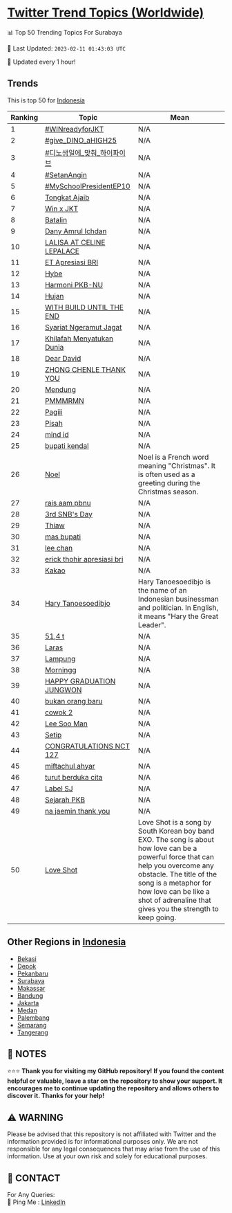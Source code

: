 [Twitter Trend Topics (Worldwide)](https://github.com/ErcinDedeoglu/Twitter-Trend-Topics)
==========


📊 Top 50 Trending Topics For Surabaya

📆 Last Updated: `2023-02-11 01:43:03 UTC`

🔧 Updated every 1 hour!


## Trends

This is top 50 for [Indonesia](</Indonesia>)

| Ranking | Topic | Mean |
| ------- | ------------ | ------------ |
| 1 | [#WINreadyforJKT](http://twitter.com/search?q=%23WINreadyforJKT) | N/A |
| 2 | [#give_DINO_aHIGH25](http://twitter.com/search?q=%23give_DINO_aHIGH25) | N/A |
| 3 | [#디노생일에_맞춰_하이파이브](http://twitter.com/search?q=%23%eb%94%94%eb%85%b8%ec%83%9d%ec%9d%bc%ec%97%90_%eb%a7%9e%ec%b6%b0_%ed%95%98%ec%9d%b4%ed%8c%8c%ec%9d%b4%eb%b8%8c) | N/A |
| 4 | [#SetanAngin](http://twitter.com/search?q=%23SetanAngin) | N/A |
| 5 | [#MySchoolPresidentEP10](http://twitter.com/search?q=%23MySchoolPresidentEP10) | N/A |
| 6 | [Tongkat Ajaib](http://twitter.com/search?q=Tongkat+Ajaib) | N/A |
| 7 | [Win x JKT](http://twitter.com/search?q=Win+x+JKT) | N/A |
| 8 | [Batalin](http://twitter.com/search?q=Batalin) | N/A |
| 9 | [Dany Amrul Ichdan](http://twitter.com/search?q=Dany+Amrul+Ichdan) | N/A |
| 10 | [LALISA AT CELINE LEPALACE](http://twitter.com/search?q=LALISA+AT+CELINE+LEPALACE) | N/A |
| 11 | [ET Apresiasi BRI](http://twitter.com/search?q=ET+Apresiasi+BRI) | N/A |
| 12 | [Hybe](http://twitter.com/search?q=Hybe) | N/A |
| 13 | [Harmoni PKB-NU](http://twitter.com/search?q=Harmoni+PKB-NU) | N/A |
| 14 | [Hujan](http://twitter.com/search?q=Hujan) | N/A |
| 15 | [WITH BUILD UNTIL THE END](http://twitter.com/search?q=WITH+BUILD+UNTIL+THE+END) | N/A |
| 16 | [Syariat Ngeramut Jagat](http://twitter.com/search?q=Syariat+Ngeramut+Jagat) | N/A |
| 17 | [Khilafah Menyatukan Dunia](http://twitter.com/search?q=Khilafah+Menyatukan+Dunia) | N/A |
| 18 | [Dear David](http://twitter.com/search?q=Dear+David) | N/A |
| 19 | [ZHONG CHENLE THANK YOU](http://twitter.com/search?q=ZHONG+CHENLE+THANK+YOU) | N/A |
| 20 | [Mendung](http://twitter.com/search?q=Mendung) | N/A |
| 21 | [PMMMRMN](http://twitter.com/search?q=PMMMRMN) | N/A |
| 22 | [Pagiii](http://twitter.com/search?q=Pagiii) | N/A |
| 23 | [Pisah](http://twitter.com/search?q=Pisah) | N/A |
| 24 | [mind id](http://twitter.com/search?q=mind+id) | N/A |
| 25 | [bupati kendal](http://twitter.com/search?q=bupati+kendal) | N/A |
| 26 | [Noel](http://twitter.com/search?q=Noel) | Noel is a French word meaning "Christmas". It is often used as a greeting during the Christmas season. |
| 27 | [rais aam pbnu](http://twitter.com/search?q=rais+aam+pbnu) | N/A |
| 28 | [3rd SNB's Day](http://twitter.com/search?q=3rd+SNB%27s+Day) | N/A |
| 29 | [Thiaw](http://twitter.com/search?q=Thiaw) | N/A |
| 30 | [mas bupati](http://twitter.com/search?q=mas+bupati) | N/A |
| 31 | [lee chan](http://twitter.com/search?q=lee+chan) | N/A |
| 32 | [erick thohir apresiasi bri](http://twitter.com/search?q=erick+thohir+apresiasi+bri) | N/A |
| 33 | [Kakao](http://twitter.com/search?q=Kakao) | N/A |
| 34 | [Hary Tanoesoedibjo](http://twitter.com/search?q=Hary+Tanoesoedibjo) | Hary Tanoesoedibjo is the name of an Indonesian businessman and politician. In English, it means "Hary the Great Leader". |
| 35 | [51,4 t](http://twitter.com/search?q=51%2c4+t) | N/A |
| 36 | [Laras](http://twitter.com/search?q=Laras) | N/A |
| 37 | [Lampung](http://twitter.com/search?q=Lampung) | N/A |
| 38 | [Morningg](http://twitter.com/search?q=Morningg) | N/A |
| 39 | [HAPPY GRADUATION JUNGWON](http://twitter.com/search?q=HAPPY+GRADUATION+JUNGWON) | N/A |
| 40 | [bukan orang baru](http://twitter.com/search?q=bukan+orang+baru) | N/A |
| 41 | [cowok 2](http://twitter.com/search?q=cowok+2) | N/A |
| 42 | [Lee Soo Man](http://twitter.com/search?q=Lee+Soo+Man) | N/A |
| 43 | [Setip](http://twitter.com/search?q=Setip) | N/A |
| 44 | [CONGRATULATIONS NCT 127](http://twitter.com/search?q=CONGRATULATIONS+NCT+127) | N/A |
| 45 | [miftachul ahyar](http://twitter.com/search?q=miftachul+ahyar) | N/A |
| 46 | [turut berduka cita](http://twitter.com/search?q=turut+berduka+cita) | N/A |
| 47 | [Label SJ](http://twitter.com/search?q=Label+SJ) | N/A |
| 48 | [Sejarah PKB](http://twitter.com/search?q=Sejarah+PKB) | N/A |
| 49 | [na jaemin thank you](http://twitter.com/search?q=na+jaemin+thank+you) | N/A |
| 50 | [Love Shot](http://twitter.com/search?q=Love+Shot) | Love Shot is a song by South Korean boy band EXO. The song is about how love can be a powerful force that can help you overcome any obstacle. The title of the song is a metaphor for how love can be like a shot of adrenaline that gives you the strength to keep going. |



## Other Regions in [Indonesia](</Indonesia>)

* [Bekasi](</Indonesia/Bekasi.md>)
* [Depok](</Indonesia/Depok.md>)
* [Pekanbaru](</Indonesia/Pekanbaru.md>)
* [Surabaya](</Indonesia/Surabaya.md>)
* [Makassar](</Indonesia/Makassar.md>)
* [Bandung](</Indonesia/Bandung.md>)
* [Jakarta](</Indonesia/Jakarta.md>)
* [Medan](</Indonesia/Medan.md>)
* [Palembang](</Indonesia/Palembang.md>)
* [Semarang](</Indonesia/Semarang.md>)
* [Tangerang](</Indonesia/Tangerang.md>)



## 📝 NOTES

⭐⭐⭐ **Thank you for visiting my GitHub repository! If you found the content helpful or valuable, leave a star on the repository to show your support. It encourages me to continue updating the repository and allows others to discover it. Thanks for your help!**


## ⚠️ WARNING

Please be advised that this repository is not affiliated with Twitter and the information provided is for informational purposes only. We are not responsible for any legal consequences that may arise from the use of this information. Use at your own risk and solely for educational purposes.


## 📨 CONTACT

 For Any Queries:  
            🏓 Ping Me : [LinkedIn](https://www.linkedin.com/in/ercindedeoglu/)
